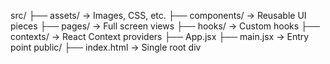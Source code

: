 src/
├── assets/         → Images, CSS, etc.
├── components/     → Reusable UI pieces
├── pages/          → Full screen views
├── hooks/          → Custom hooks
├── contexts/       → React Context providers
├── App.jsx
├── main.jsx        → Entry point
public/
├── index.html      → Single root div
